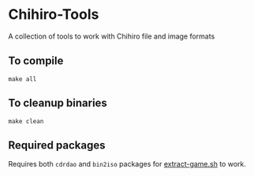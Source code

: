 Chihiro-Tools
=============

A collection of tools to work with Chihiro file and image formats

## To compile

`make all`

## To cleanup binaries

`make clean`

## Required packages

Requires both `cdrdao` and `bin2iso` packages for [extract-game.sh](extract-game.sh) to work.
